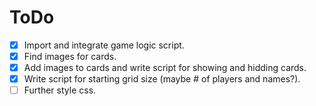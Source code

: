 # ToDo
- [x] Import and integrate game logic script.
- [x] Find images for cards.
- [x] Add images to cards and write script for showing and hidding cards.
- [x] Write script for starting grid size (maybe # of players and names?).
- [ ] Further style css.
